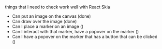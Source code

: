 things that I need to check work well with React Skia

- Can put an image on the canvas (done)
- Can draw over the image (done)
- Can I place a marker on an image ()
- Can I interact with that marker, have a popover on the marker ()
- Can I have a popover on the marker that has a button that can be clicked ()
